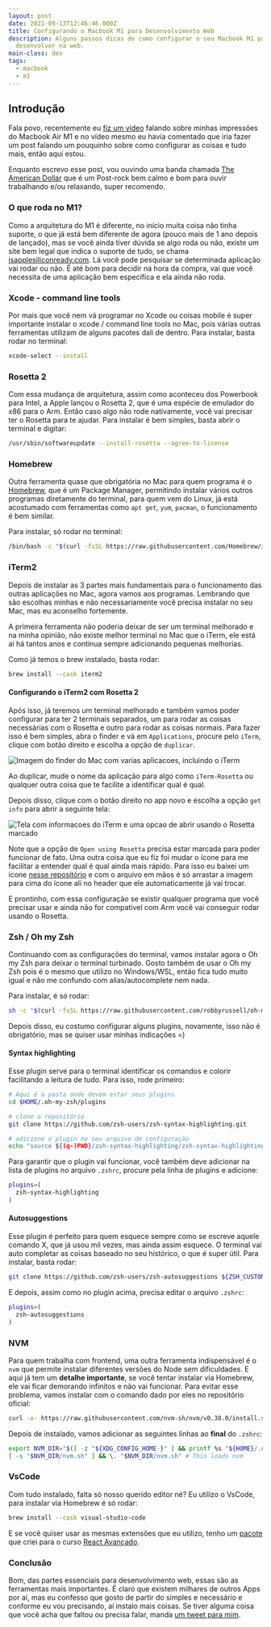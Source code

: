 ```yaml
---
layout: post
date: 2021-09-13T12:46:46.000Z
title: Configurando o Macbook M1 para Desenvolvimento Web
description: Alguns passos dicas de como configurar o seu Macbook M1 para
  desenvolver na web.
main-class: dev
tags:
  - macbook
  - m1
---
```

## Introdução

Fala povo, recentemente eu [fiz um vídeo](https://youtu.be/9Rp39orl1DM) falando sobre minhas impressões do Macbook Air M1 e no vídeo mesmo eu havia comentado que iria fazer um post falando um pouquinho sobre como configurar as coisas e tudo mais, então aqui estou.

Enquanto escrevo esse post, vou ouvindo uma banda chamada [The American Dollar](https://open.spotify.com/artist/5r4OqYJL7JrtZlffx7FJlb?si=8PYvbk6GRHiAbn3qGHbagw&dl_branch=1) que é um Post-rock bem calmo e bom para ouvir trabalhando e/ou relaxando, super recomendo.

### O que roda no M1?

Como a arquitetura do M1 é diferente, no início muita coisa não tinha suporte, o que já está bem diferente de agora (pouco mais de 1 ano depois de lançado), mas se você ainda tiver dúvida se algo roda ou não, existe um site bem legal que indica o suporte de tudo, se chama [isapplesiliconready.com](https://isapplesiliconready.com/). Lá você pode pesquisar se determinada aplicação vai rodar ou não. É até bom para decidir na hora da compra, vai que você necessita de uma aplicação bem específica e ela ainda não roda.

### Xcode - command line tools

Por mais que você nem vá programar no Xcode ou coisas mobile é super importante instalar o xcode / command line tools no Mac, pois várias outras ferramentas utilizam de alguns pacotes dali de dentro. Para instalar, basta rodar no terminal:

```bash
xcode-select --install
```

### Rosetta 2

Com essa mudança de arquitetura, assim como aconteceu dos Powerbook para Intel, a Apple lançou o Rosetta 2, que é uma espécie de emulador do x86 para o Arm. Então caso algo não rode nativamente, você vai precisar ter o Rosetta para te ajudar. Para instalar é bem simples, basta abrir o terminal e digitar:

```bash
/usr/sbin/softwareupdate --install-rosetta --agree-to-license
```

### Homebrew

Outra ferramenta quase que obrigatória no Mac para quem programa é o [Homebrew](https://brew.sh/), que é um Package Manager, permitindo instalar vários outros programas diretamente do terminal, para quem vem do Linux, já está acostumado com ferramentas como `apt get`, `yum`, `pacman`, o funcionamento é bem similar.

Para instalar, só rodar no terminal:

```bash
/bin/bash -c "$(curl -fsSL https://raw.githubusercontent.com/Homebrew/install/HEAD/install.sh)"
```

### iTerm2

Depois de instalar as 3 partes mais fundamentais para o funcionamento das outras aplicações no Mac, agora vamos aos programas. Lembrando que são escolhas minhas e não necessariamente você precisa instalar no seu Mac, mas eu aconselho fortemente.

A primeira ferramenta não poderia deixar de ser um terminal melhorado e na minha opinião, não existe melhor terminal no Mac que o iTerm, ele está aí há tantos anos e continua sempre adicionando pequenas melhorias.

Como já temos o brew instalado, basta rodar:

```bash
brew install --cask iterm2
```

#### Configurando o iTerm2 com Rosetta 2

Após isso, já teremos um terminal melhorado e também vamos poder configurar para ter 2 terminais separados, um para rodar as coisas necessárias com o Rosetta e outro para rodar as coisas normais. Para fazer isso é bem simples, abra o finder e vá em `Applications`, procure pelo `iTerm`, clique com botão direito e escolha a opção de `duplicar`. 

![Imagem do finder do Mac com varias aplicacoes, incluindo o iTerm](/assets/img/iterm-finder.png)

Ao duplicar, mude o nome da aplicação para algo como `iTerm-Rosetta` ou qualquer outra coisa que te facilite a identificar qual é qual. 

Depois disso, clique com o botão direito no app novo e escolha a opção `get info` para abrir a seguinte tela:

![Tela com informacoes do iTerm e uma opcao de abrir usando o Rosetta marcado](/assets/img/iterm-rosetta.png)

Note que a opção de `Open using Rosetta` precisa estar marcada para poder funcionar de fato. Uma outra coisa que eu fiz foi mudar o ícone para me facilitar a entender qual é qual ainda mais rápido. Para isso eu baixei um ícone [nesse repositório](https://github.com/dhanishgajjar/terminal-icons) e com o arquivo em mãos é só arrastar a imagem para cima do ícone ali no header que ele automaticamente já vai trocar.

E prontinho, com essa configuração se existir qualquer programa que você precisar usar e ainda não for compativel com Arm você vai conseguir rodar usando o Rosetta.

### Zsh / Oh my Zsh

Continuando com as configurações do terminal, vamos instalar agora o Oh my Zsh para deixar o terminal turbinado. Gosto também de usar o Oh my Zsh pois é o mesmo que utilizo no Windows/WSL, então fica tudo muito igual e não me confundo com alias/autocomplete nem nada.

Para instalar, é só rodar:

```bash
sh -c "$(curl -fsSL https://raw.githubusercontent.com/robbyrussell/oh-my-zsh/master/tools/install.sh)"
```

Depois disso, eu costumo configurar alguns plugins, novamente, isso não é obrigatório, mas se quiser usar minhas indicações =)

#### Syntax highlighting

Esse plugin serve para o terminal identificar os comandos e colorir facilitando a leitura de tudo. Para isso, rode primeiro:

```bash
# Aqui é a pasta onde devem estar seus plugins
cd $HOME/.oh-my-zsh/plugins

# clone o repositório
git clone https://github.com/zsh-users/zsh-syntax-highlighting.git

# adicione o plugin no seu arquivo de configuração
echo "source ${(q-)PWD}/zsh-syntax-highlighting/zsh-syntax-highlighting.zsh" >> ${ZDOTDIR:-$HOME}/.zshrc
```

Para garantir que o plugin vai funcionar, você também deve adicionar na lista de plugins no arquivo `.zshrc`, procure pela linha de plugins e adicione:

```bash
plugins=(
  zsh-syntax-highlighting
)
```

#### Autosuggestions

Esse plugin é perfeito para quem esquece sempre como se escreve aquele comando X, que já usou mil vezes, mas ainda assim esquece. O terminal vai auto completar as coisas baseado no seu histórico, o que é super útil. Para instalar, basta rodar:

```bash
git clone https://github.com/zsh-users/zsh-autosuggestions ${ZSH_CUSTOM:-~/.oh-my-zsh/custom}/plugins/zsh-autosuggestions
```

E depois, assim como no plugin acima, precisa editar o arquivo `.zshrc`:

```bash
plugins=( 
  zsh-autosuggestions
)
```

### NVM

Para quem trabalha com frontend, uma outra ferramenta indispensável é o `nvm` que permite instalar diferentes versões do Node sem dificuldades. E aqui já tem um **detalhe importante**, se você tentar instalar via Homebrew, ele vai ficar demorando infinitos e não vai funcionar. Para evitar esse problema, vamos instalar com o comando dado por eles no repositório oficial:

```bash
curl -o- https://raw.githubusercontent.com/nvm-sh/nvm/v0.38.0/install.sh | bash
```

Depois de instalado, vamos adicionar as seguintes linhas ao **final** do `.zshrc`:

```bash
export NVM_DIR="$([ -z "${XDG_CONFIG_HOME-}" ] && printf %s "${HOME}/.nvm" || printf %s "${XDG_CONFIG_HOME}/nvm")"
[ -s "$NVM_DIR/nvm.sh" ] && \. "$NVM_DIR/nvm.sh" # This loads nvm
```

### VsCode

Com tudo instalado, falta só nosso querido editor né? Eu utilizo o VsCode, para instalar via Homebrew é só rodar:

```bash
brew install --cask visual-studio-code
```

E se você quiser usar as mesmas extensões que eu utilizo, tenho um [pacote](https://marketplace.visualstudio.com/items?itemName=willianjusten.reactavancado-extension-pack) que criei para o curso [React Avançado](https://reactavancado.com.br/).

### Conclusão

Bom, das partes essenciais para desenvolvimento web, essas são as ferramentas mais importantes. É claro que existem milhares de outros Apps por aí, mas eu confesso que gosto de partir do simples e necessário e conforme eu vou precisando, aí instalo mais coisas. Se tiver alguma coisa que você acha que faltou ou precisa falar, manda [um tweet para mim](https://twitter.com/Willian_justen).